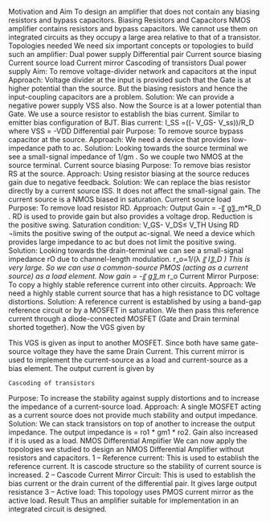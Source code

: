 Motivation and Aim
To design an amplifier that does not contain any biasing resistors and bypass capacitors.
Biasing Resistors and Capacitors
NMOS amplifier contains resistors and bypass capacitors. We cannot use them on integrated circuits as they occupy a large area relative to that of a transistor.
Topologies needed
We need six important concepts or topologies to build such an amplifier:
	Dual power supply
	Differential pair
	Current source biasing
	Current source load
	Current mirror
	Cascoding of transistors
	Dual power supply
Aim: To remove voltage-divider network and capacitors at the input
Approach: Voltage divider at the input is provided such that the Gate is at higher potential than the source. But the biasing resistors and hence the input-coupling capacitors are a problem.
Solution: We can provide a negative power supply VSS also. Now the Source is at a lower potential than Gate. We use a source resistor to establish the bias current. Similar to emitter bias configuration of BJT.
Bias current:  I_SS  =((- V_GS- V_ss))/R_D     where VSS = -VDD
	Differential pair
Purpose: To remove source bypass capacitor at the source.
Approach: We need a device that provides low-impedance path to ac.
Solution: Looking towards the source terminal we see a small-signal impedance of  1/gm  . So we couple two NMOS at the source terminal.
	Current source biasing
Purpose: To remove bias resistor RS at the source.
Approach: Using resistor biasing at the source reduces gain due to negative feedback.
Solution: We can replace the bias resistor directly by a current source ISS. It does not affect the small-signal gain. The current source is a NMOS biased in saturation.
	Current source load
Purpose: To remove load resistor RD.
Approach: Output Gain = -〖 g〗_m*R_D . RD is used to provide gain but also provides a voltage drop. Reduction is the positive swing. Saturation condition: V_GS- V_DS≤ V_TH
Using RD ¬limits the positive swing of the output ac-signal. We need a device which provides large impedance to ac but does not limit the positive swing.
Solution: Looking towards the drain-terminal we can see a small-signal impedance rO due to channel-length modulation.  r_o=1/(λ *〖 I〗_D )  This is very large.
So we can use a common-source PMOS (acting as a current source) as a load element. 
Now gain = -〖 g〗_m* r_o
	Current Mirror
Purpose: To copy a highly stable reference current into other circuits.
Approach: We need a highly stable current source that has a high resistance to DC voltage distortions. 
Solution: A reference current is established by using a band-gap reference circuit or by a MOSFET in saturation. We then pass this reference current through a diode-connected MOSFET (Gate and Drain terminal shorted together). Now the VGS given by


This VGS is given as input to another MOSFET. Since both have same gate-source voltage they have the same Drain Current. This current mirror is used to implement the current-source as a load and current-source as a bias element.
The output current is given by 

	Cascoding of transistors
Purpose: To increase the stability against supply distortions and to increase the impedance of a current-source load.
Approach: A single MOSFET acting as a current source does not provide much stability and output impedance.
Solution: We can stack transistors on top of another to increase the output impedance. The output impedance is = ro1 * gm1 * ro2. Gain also increased if it is used as a load.
NMOS Differential Amplifier
We can now apply the topologies we studied to design an NMOS Differential Amplifier without resistors and capacitors.
1 – Reference current: This is used to establish the reference current. It is cascode structure so the stability of current source is increased.
2 – Cascode Current Mirror Circuit: This is used to establish the bias current or the drain current of the differential pair. It gives large output resistance
3 – Active load: This topology uses PMOS current mirror as the active load.
Result
Thus an amplifier suitable for implementation in an integrated circuit is designed.

